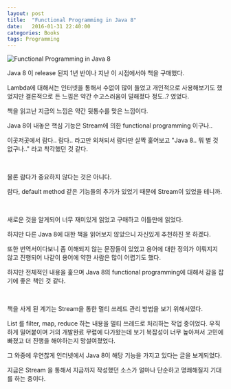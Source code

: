 ```yaml
---
layout: post
title:  "Functional Programming in Java 8"
date:   2016-01-31 22:40:00 
categories: Books
tags: Programming 
---
```


![Functional Programming in Java 8](http://image.aladin.co.kr/product/4213/39/cover/1195149239_1.jpg)

Java 8 이 release 된지 1년 반이나 지난 이 시점에서야 책을 구매했다.

Lambda에 대해서는 인터넷을 통해서 수없이 많이 들었고 
개인적으로 사용해보기도 했었지만 결론적으로 든 느낌은 
약간 수고스러움이 덜해졌다 정도..? 였었다.

책을 읽고난 지금의 느낌은 약간 뒷통수를 맞은 느낌이다.

Java 8이 내놓은 핵심 기능은 Stream에 의한 functional programming 이구나..

<!--more-->

이곳저곳에서 람다.. 람다.. 라고만 외쳐되서
람다만 살짝 훑어보고 "Java 8.. 뭐 별 것 없구나.." 라고 착각했던 것 같다.

</br>

물론 람다가 중요하지 않다는 것은 아니다.

람다, default method 같은 기능들의 추가가 있었기 때문에 Stream이 있었을 테니까.

</br>

새로운 것을 알게되어 너무 재미있게 읽었고 구매하고 이틀만에 읽었다.

하지만 다른 Java 8에 대한 책을 읽어보지 않았으니 자신있게 추천하진 못 하겠다. 

또한 번역서이다보니 좀 이해되지 않는 문장들이 있었고
용어에 대한 정의가 이뤄지지 않고 진행되어 나같이 용어에 약한 사람은 많이 어렵기도 했다.

하지만 전체적인 내용을 훑으며 Java 8의 functional programming에 대해서 감을 잡기에 좋은 책인 것 같다.

</br>

책을 사게 된 계기는 
Stream을 통한 멀티 쓰레드 관리 방법을 보기 위해서였다.

List 를 filter, map, reduce 하는 내용을 멀티 쓰레드로 처리하는 작업 중이었다.
우직하게 밀어붙이며 거의 개발완료 무렵에 다가왔는데 
보기 복잡성이 너무 높아져서 고민에 빠졌고 더 진행을 해야하는지 망설여졌었다.

그 와중에 우연찮게 인터넷에서 Java 8이 해당 기능을 가지고 있다는 글을 보게되었다.

지금은 Stream 을 통해서 지금까지 작성했던 소스가 얼마나 단순하고 명쾌해질지 기대를 하는 중이다.
